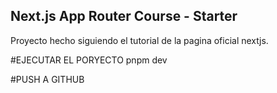 ## Next.js App Router Course - Starter

Proyecto hecho siguiendo el tutorial de la pagina oficial nextjs.

#EJECUTAR EL PORYECTO
pnpm dev

#PUSH A GITHUB
